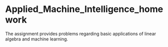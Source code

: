 # Applied_Machine_Intelligence_homework
The assignment provides problems regarding basic applications of linear algebra and machine learning. 
